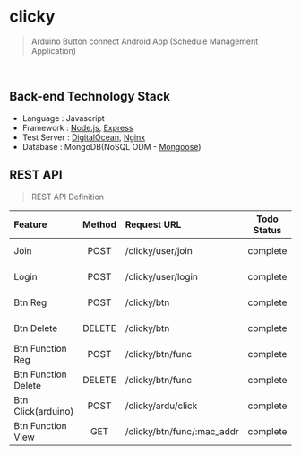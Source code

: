 # clicky
> Arduino Button connect Android App (Schedule Management Application)

&nbsp;

## Back-end Technology Stack
  
- Language : Javascript
- Framework : [Node.js](https://nodejs.org/), [Express](http://expressjs.com/)
- Test Server : [DigitalOcean](https://www.digitalocean.com/), [Nginx](http://nginx.org/)
- Database : MongoDB(NoSQL ODM - [Mongoose](http://mongoosejs.com/))

## REST API 
> REST API Definition

| Feature |	Method	| Request URL | Todo Status | Date (yymmdd) |
| :------------ |	:-------:	| :-----------------| :--------: | :----: |
| Join |	POST	| /clicky/user/join | complete | 15-09-17 |
| Login |	POST	| /clicky/user/login | complete | 15-09-19 |
| Btn Reg |	POST	| /clicky/btn | complete | 15-09-20 |
| Btn Delete |	DELETE	| /clicky/btn | complete | 15-09-20 |
| Btn Function Reg |	POST	| /clicky/btn/func | complete | 15-09-20 |
| Btn Function Delete |	DELETE	| /clicky/btn/func | complete | 15-09-20 |
| Btn Click(arduino) |	POST	| /clicky/ardu/click | complete | 15-11-07 |
| Btn Function View |	GET	| /clicky/btn/func/:mac_addr | complete | 15-12-05 |